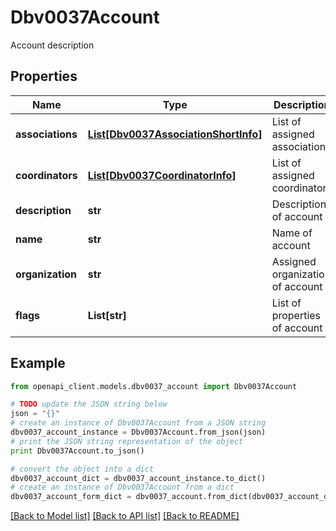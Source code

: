 # Dbv0037Account

Account description

## Properties
Name | Type | Description | Notes
------------ | ------------- | ------------- | -------------
**associations** | [**List[Dbv0037AssociationShortInfo]**](Dbv0037AssociationShortInfo.md) | List of assigned associations | [optional] 
**coordinators** | [**List[Dbv0037CoordinatorInfo]**](Dbv0037CoordinatorInfo.md) | List of assigned coordinators | [optional] 
**description** | **str** | Description of account | [optional] 
**name** | **str** | Name of account | [optional] 
**organization** | **str** | Assigned organization of account | [optional] 
**flags** | **List[str]** | List of properties of account | [optional] 

## Example

```python
from openapi_client.models.dbv0037_account import Dbv0037Account

# TODO update the JSON string below
json = "{}"
# create an instance of Dbv0037Account from a JSON string
dbv0037_account_instance = Dbv0037Account.from_json(json)
# print the JSON string representation of the object
print Dbv0037Account.to_json()

# convert the object into a dict
dbv0037_account_dict = dbv0037_account_instance.to_dict()
# create an instance of Dbv0037Account from a dict
dbv0037_account_form_dict = dbv0037_account.from_dict(dbv0037_account_dict)
```
[[Back to Model list]](../README.md#documentation-for-models) [[Back to API list]](../README.md#documentation-for-api-endpoints) [[Back to README]](../README.md)


